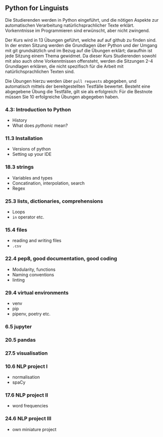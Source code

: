 ## Python for Linguists

Die Studierenden werden in Python eingeführt, und die nötigen Aspekte zur automatischen Verarbeitung natürlichsprachlicher Texte erklärt. Vorkenntnisse im Programmieren sind erwünscht, aber nicht zwingend.

Der Kurs wird in 13 Übungen geführt, welche auf auf github zu finden sind. In der ersten Sitzung werden die Grundlagen über Python und der Umgang mit git grundsätzlich und im Bezug auf die Übungen erklärt; daraufhin ist jede Sitzung einem Thema gewidmet. Da dieser Kurs Studierenden sowohl mit also auch ohne Vorkenntnissen offensteht, werden die Sitzungen 2-4 Grundlagen erklären, die nicht spezifisch für die Arbeit mit natürlichsprachlichen Texten sind.

Die Übungen hierzu werden über `pull requests` abgegeben, und automatisch mittels der bereitgestellten Testfälle bewertet. Besteht eine abgegebene Übung die Testfälle, gilt sie als erfolgreich: Für die Bestnote müssen Sie 10 erfolgreiche Übungen abgegeben haben.

### 4.3: Introduction to Python
* History
* What does *pythonic* mean?

### 11.3 Installation 
* Versions of python
* Setting up your IDE

### 18.3 strings 
* Variables and types
* Concatination, interpolation, search
* Regex

### 25.3 lists, dictionaries, comprehensions
* Loops
* `in` operator etc.

### 15.4 files
* reading and writing files
* `.csv`

### 22.4 pep8, good documentation, good coding 
* Modularity, functions
* Naming conventions
* linting

### 29.4 virtual environments
* venv
* pip
* pipenv, poetry etc.

### 6.5 jupyter

### 20.5 pandas 

### 27.5 visualisation 

### 10.6 NLP project I
* normalisation
* spaCy

### 17.6 NLP project II
* word frequencies

### 24.6 NLP project III
* own miniature project